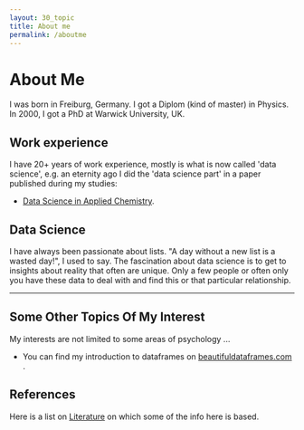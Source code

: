 ```yaml
---
layout: 30_topic
title: About me
permalink: /aboutme
---
```


# About Me

I was born in Freiburg, Germany. I got a Diplom (kind of master) in Physics. In 2000, I got a PhD at Warwick University, UK.

## Work experience

I have 20+ years of work experience, mostly is what is now called 'data science', e.g. an eternity ago I did the 'data science part' in a paper published during my studies:
- [Data Science in Applied Chemistry](https://doi.org/10.1002/(SICI)1099-128X(199709/10)11:5<403::AID-CEM485>3.0.CO;2-L). <br/>


## Data Science

I have always been passionate about lists. "A day without a new list is a wasted day!", I used to say. 
The fascination about data science is to get to insights about reality that often are unique. Only a few people or often only you have these data to deal with and find this or that particular relationship.


---

## Some Other Topics Of My Interest

My interests are not limited to some areas of psychology ...

- You can find my introduction to dataframes on [beautifuldataframes.com](https://beautifuldataframes.com) .


## References

Here is a list on [Literature](references) on which some of the info here is based.

